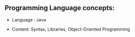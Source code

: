 ## Programming Language concepts:

* Language : Java
 - Content: Syntax, Libraries, Object-Oriented Programming